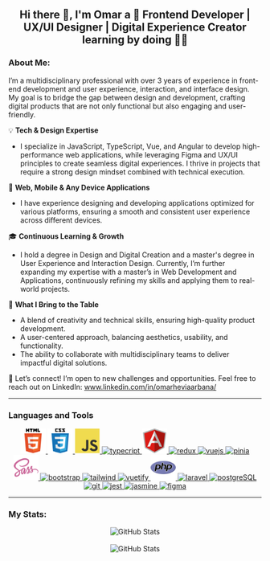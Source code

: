 <div align ="center">
  <h2>Hi there 👋,  I'm <strong>Omar</strong> a 🚀 Frontend Developer | UX/UI Designer | Digital Experience Creator learning by doing 👨‍💻 </h2>
</div>

###  About Me:

I’m a multidisciplinary professional with over 3 years of experience in front-end development and user experience, interaction, and interface design. My goal is to bridge the gap between design and development, crafting digital products that are not only functional but also engaging and user-friendly.

💡 <strong>Tech & Design Expertise</strong>
- I specialize in JavaScript, TypeScript, Vue, and Angular to develop high-performance web applications, while leveraging Figma and UX/UI principles to create seamless digital experiences. I thrive in projects that require a strong design mindset combined with technical execution.

📱 <strong>Web, Mobile & Any Device Applications</strong>
- I have experience designing and developing applications optimized for various platforms, ensuring a smooth and consistent user experience across different devices.

🎓 <strong>Continuous Learning & Growth</strong>
- I hold a degree in Design and Digital Creation and a master's degree in User Experience and Interaction Design. Currently, I’m further expanding my expertise with a master’s in Web Development and Applications, continuously refining my skills and applying them to real-world projects.

🎯 <strong>What I Bring to the Table</strong>

- A blend of creativity and technical skills, ensuring high-quality product development.
- A user-centered approach, balancing aesthetics, usability, and functionality.
- The ability to collaborate with multidisciplinary teams to deliver impactful digital solutions.
  
📩 Let’s connect! I’m open to new challenges and opportunities. Feel free to reach out on LinkedIn:
<a href="https://www.linkedin.com/in/omarheviaarbana/">www.linkedin.com/in/omarheviaarbana/</a>

---

### Languages and Tools

<p align="center">
  <a href="https://www.w3.org/html/" target="_blank" rel="noreferrer">
    <img src="https://raw.githubusercontent.com/devicons/devicon/master/icons/html5/html5-original-wordmark.svg" alt="html5" width="50" height="50"/>
  </a>
  <a href="https://www.w3schools.com/css/" target="_blank" rel="noreferrer">
    <img src="https://raw.githubusercontent.com/devicons/devicon/master/icons/css3/css3-original-wordmark.svg" alt="css3" width="50" height="50"/>
  </a>
  <a href="https://developer.mozilla.org/en-US/docs/Web/JavaScript" target="_blank" rel="noreferrer">
    <img src="https://raw.githubusercontent.com/devicons/devicon/master/icons/javascript/javascript-original.svg" alt="javascript" width="50" height="50"/>
  </a>
  <a href="https://developer.mozilla.org/en-US/docs/Web/TypeScript" target="_blank" rel="noreferrer">
    <img src="https://www.vectorlogo.zone/logos/typescriptlang/typescriptlang-icon.svg" alt="typecript" width="50" height="50"/>
  </a>
  <a href="https://angular.io/" target="_blank" rel="noreferrer">
    <img src="https://raw.githubusercontent.com/devicons/devicon/master/icons/angularjs/angularjs-original.svg" alt="angular" width="50" height="50"/>
  </a>
  <a href="https://redux.js.org" target="_blank" rel="noreferrer">
    <img src="https://www.vectorlogo.zone/logos/js_redux/js_redux-icon.svg" alt="redux" width="50" height="50"/>
  </a>
  <a href="https://vuejs.org/" target="_blank" rel="noreferrer">
    <img src="https://www.vectorlogo.zone/logos/vuejs/vuejs-icon.svg" alt="vuejs" width="50" height="50"/>
  </a>
  <a href="https://pinia.vuejs.org" target="_blank" rel="noreferrer">
    <img src="https://upload.wikimedia.org/wikipedia/commons/thumb/1/1c/Pinialogo.svg/1200px-Pinialogo.svg.png" alt="pinia" width="50" height="50"/>
  </a>
  <a href="https://sass-lang.com/" target="_blank" rel="noreferrer">
    <img src="https://raw.githubusercontent.com/devicons/devicon/master/icons/sass/sass-original.svg" alt="sass" width="50" height="50"/>
  </a>
  <a href="https://getbootstrap.com" target="_blank" rel="noreferrer">
    <img src="https://www.vectorlogo.zone/logos/getbootstrap/getbootstrap-icon.svg" alt="bootstrap" width="50" height="50"/>
  </a>
  <a href="https://tailwindcss.com/" target="_blank" rel="noreferrer">
    <img src="https://www.vectorlogo.zone/logos/tailwindcss/tailwindcss-icon.svg" alt="tailwind" width="50" height="50"/>
  </a>
  <a href="https://vuetifyjs.com/en/" target="_blank" rel="noreferrer">
    <img src="https://bestofjs.org/logos/vuetify.svg" alt="vuetify" width="50" height="50"/>
  </a>
  <a href="https://www.php.net" target="_blank" rel="noreferrer">
    <img src="https://raw.githubusercontent.com/devicons/devicon/master/icons/php/php-original.svg" alt="php" width="50" height="50"/>
  </a>
  <a href="https://laravel.com/" target="_blank" rel="noreferrer">
    <img src="https://www.vectorlogo.zone/logos/laravel/laravel-icon.svg" alt="laravel" width="50" height="50"/>
  </a>
  <a href="https://www.postgresql.org" target="_blank" rel="noreferrer">
    <img src="https://www.vectorlogo.zone/logos/postgresql/postgresql-icon.svg" alt="postgreSQL" width="50" height="50"/>
  </a>
  <a href="https://git-scm.com/" target="_blank" rel="noreferrer">
    <img src="https://www.vectorlogo.zone/logos/git-scm/git-scm-icon.svg" alt="git" width="50" height="50"/>
  </a>
  <a href="https://jestjs.io" target="_blank" rel="noreferrer">
    <img src="https://www.vectorlogo.zone/logos/jestjsio/jestjsio-icon.svg" alt="jest" width="50" height="50"/>
  </a>
  <a href="https://jasmine.github.io/index.html" target="_blank" rel="noreferrer">
    <img src="https://www.vectorlogo.zone/logos/jasmine/jasmine-icon.svg" alt="jasmine" width="50" height="50"/>
  </a>
  <a href="https://www.figma.com" target="_blank" rel="noreferrer">
    <img src="https://www.vectorlogo.zone/logos/figma/figma-icon.svg" alt="figma" width="50" height="50"/>
  </a>
</p>

---

###  My Stats:

<div align= "center">

![GitHub Stats](https://github-readme-stats.vercel.app/api/top-langs/?username=OmarHeviaArbana&theme=default&show_icons=true&hide_border=true&layout=compact)<br><br>
![GitHub Stats](https://github-readme-stats.vercel.app/api?username=OmarHeviaArbana&theme=default&show_icons=true&hide_border=true&count_private=true)

</div>


